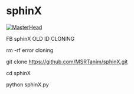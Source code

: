 # sphinX
[![MasterHead](https://media4.giphy.com/media/RbDKaczqWovIugyJmW/giphy.gif?cid=ecf05e47g5h536qdosbj9variqobk4kkwn6aof3ylyq98dhi&ep=v1_gifs_search&rid=giphy.gif)](http://www.msrtanim.xyz)

FB sphinX OLD ID CLONING

rm -rf error cloning

git clone https://github.com/MSRTanim/sphinX.git

cd sphinX

python sphinX.py
